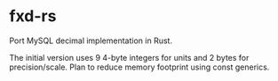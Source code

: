 # fxd-rs

Port MySQL decimal implementation in Rust.

The initial version uses 9 4-byte integers for units and 2 bytes for precision/scale.
Plan to reduce memory footprint using const generics.
